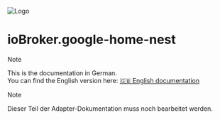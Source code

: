 ![Logo](../../admin/google-home-nest.png)

# ioBroker.google-home-nest

> [!NOTE]
> This is the documentation in German.<br>
> You can find the English version here: [🇬🇧 English documentation](../en/troubleshooting.md)

> [!NOTE]
> Dieser Teil der Adapter-Dokumentation muss noch bearbeitet werden.
